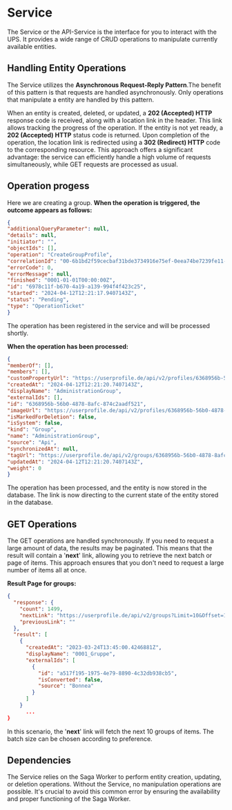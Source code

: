 # Service
The Service or the API-Service is the interface for you to interact with the UPS. It provides a wide range of CRUD operations to manipulate currently available entities.

## Handling Entity Operations
The Service utilizes the **Asynchronous Request-Reply Pattern**.The benefit of this pattern is that requests are handled asynchronously. Only operations that manipulate a entity are handled by this pattern.

When an entity is created, deleted, or updated, a **202 (Accepted) HTTP** response code is received, along with a location link in the header. This link allows tracking the progress of the operation. If the entity is not yet ready, a **202 (Accepted) HTTP** status code is returned. Upon completion of the operation, the location link is redirected using a **302 (Redirect) HTTP** code to the corresponding resource. This approach offers a significant advantage: the service can efficiently handle a high volume of requests simultaneously, while GET requests are processed as usual.

## Operation progess

Here we are creating a group. **When the operation is triggered, the outcome appears as follows:**
```json
{
"additionalQueryParameter": null,
"details": null,
"initiator": "",
"objectIds": [],
"operation": "CreateGroupProfile",
"correlationId": "00-6b1bd2f59cecbaf31bde3734916e75ef-0eea74be7239fe11-01",
"errorCode": 0,
"errorMessage": null,
"finished": "0001-01-01T00:00:00Z",
"id": "6978c11f-b670-4a19-a139-994f4f423c25",
"started": "2024-04-12T12:21:17.9407143Z",
"status": "Pending",
"type": "OperationTicket"
}
```
The operation has been registered in the service and will be processed shortly.

**When the operation has been processed:**

```json
{
"memberOf": [],
"members": [],
"customPropertyUrl": "https://userprofile.de/api/v2/profiles/6368956b-56b0-4878-8afc-874c2aadf521/customProperties",
"createdAt": "2024-04-12T12:21:20.7407143Z",
"displayName": "AdministrationGroup",
"externalIds": [],
"id": "6368956b-56b0-4878-8afc-874c2aadf521",
"imageUrl": "https://userprofile.de/api/v2/profiles/6368956b-56b0-4878-8afc-874c2aadf521/image",
"isMarkedForDeletion": false,
"isSystem": false,
"kind": "Group",
"name": "AdministrationGroup",
"source": "Api",
"synchronizedAt": null,
"tagUrl": "https://userprofile.de/api/v2/groups/6368956b-56b0-4878-8afc-874c2aadf521/tags",
"updatedAt": "2024-04-12T12:21:20.7407143Z",
"weight": 0
}
```

The operation has been processed, and the entity is now stored in the database. The link is now directing to the current state of the entity stored in the database.

## GET Operations
The GET operations are handled synchronously. If you need to request a large amount of data, the results may be paginated. This means that the result will contain a '**next**' link, allowing you to retrieve the next batch or page of items. This approach ensures that you don't need to request a large number of items all at once.

**Result Page for groups:**

```json
{
  "response": {
    "count": 1499,
    "nextLink": "https://userprofile.de/api/v2/groups?Limit=10&Offset=10",
    "previousLink": ""
  },
  "result": [
    {
      "createdAt": "2023-03-24T13:45:00.4246881Z",
      "displayName": "0001_Gruppe",
      "externalIds": [
        {
          "id": "a517f195-1975-4e79-8890-4c32db938cb5",
          "isConverted": false,
          "source": "Bonnea"
        }
      ]
    }
      ...
}
```
In this scenario, the '**next**' link will fetch the next 10 groups of items. The batch size can be chosen according to preference.

## Dependencies
The Service relies on the Saga Worker to perform entity creation, updating, or deletion operations. Without the Service, no manipulation operations are possible. It's crucial to avoid this common error by ensuring the availability and proper functioning of the Saga Worker.










